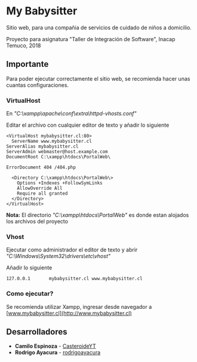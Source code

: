 # My Babysitter
Sitio web, para una compañia de servicios de cuidado de niños a domicilio. 

Proyecto para asignatura "Taller de Integración de Software", Inacap Temuco, 2018
## Importante

Para poder ejecutar correctamente el sitio web, se recomienda hacer unas cuantas configuraciones. 

### VirtualHost
En  *"C:\xampp\apache\conf\extra\httpd-vhosts.conf"*

Editar el archivo con cualquier editor de texto y añadir lo siguiente

```
<VirtualHost mybabysitter.cl:80>
  ServerName www.mybabysitter.cl
ServerAlias mybabysitter.cl
ServerAdmin webmaster@host.example.com
DocumentRoot C:\xampp\htdocs\PortalWeb\

ErrorDocument 404 /404.php

  <Directory C:\xampp\htdocs\PortalWeb\>
    Options +Indexes +FollowSymLinks
    AllowOverride All
    Require all granted
  </Directory>
</VirtualHost>
```
**Nota:** El directorio *"C:\xampp\htdocs\PortalWeb\"* es donde estan alojados los archivos del proyecto
 
### Vhost

Ejecutar como administrador el editor de texto y abrir *"C:\Windows\System32\drivers\etc\vhost"*

Añadir lo siguiente

```
127.0.0.1		mybabysitter.cl www.mybabysitter.cl
```

### Como ejecutar?

Se recomienda utilizar Xampp, ingresar desde navegador a [www.mybabysitter.cl](http://www.mybabysitter.cl)

## Desarrolladores

* **Camilo Espinoza** - [CasteroideYT](https://github.com/CasteroideYT)
* **Rodrigo Ayacura** - [rodrigoayacura](https://github.com/rodrigoayacura)
